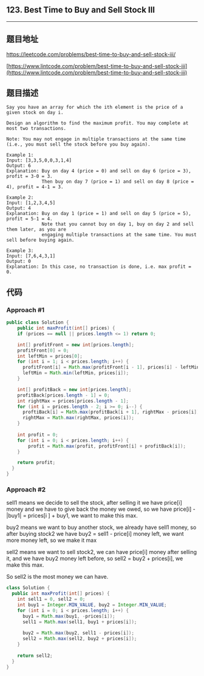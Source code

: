 ## 123. Best Time to Buy and Sell Stock III

----
## 题目地址

https://leetcode.com/problems/best-time-to-buy-and-sell-stock-iii/

[https://www.lintcode.com/problem/best-time-to-buy-and-sell-stock-iii](https://www.lintcode.com/problem/best-time-to-buy-and-sell-stock-iii)

## 题目描述

```text
Say you have an array for which the ith element is the price of a given stock on day i.

Design an algorithm to find the maximum profit. You may complete at most two transactions.

Note: You may not engage in multiple transactions at the same time (i.e., you must sell the stock before you buy again).

Example 1:
Input: [3,3,5,0,0,3,1,4]
Output: 6
Explanation: Buy on day 4 (price = 0) and sell on day 6 (price = 3), profit = 3-0 = 3.
             Then buy on day 7 (price = 1) and sell on day 8 (price = 4), profit = 4-1 = 3.

Example 2:
Input: [1,2,3,4,5]
Output: 4
Explanation: Buy on day 1 (price = 1) and sell on day 5 (price = 5), profit = 5-1 = 4.
             Note that you cannot buy on day 1, buy on day 2 and sell them later, as you are
             engaging multiple transactions at the same time. You must sell before buying again.

Example 3:
Input: [7,6,4,3,1]
Output: 0
Explanation: In this case, no transaction is done, i.e. max profit = 0.
```

## 代码

### Approach #1 

```java
public class Solution {
    public int maxProfit(int[] prices) {
    if (prices == null || prices.length <= 1) return 0;

    int[] profitFront = new int[prices.length];
    profitFront[0] = 0;
    int leftMin = prices[0];
    for (int i = 1; i < prices.length; i++) {
      profitFront[i] = Math.max(profitFront[i - 1], prices[i] - leftMin);
      leftMin = Math.min(leftMin, prices[i]);
    }

    int[] profitBack = new int[prices.length];
    profitBack[prices.length - 1] = 0;
    int rightMax = prices[prices.length - 1];
    for (int i = prices.length - 2; i >= 0; i--) {
      proftiBack[i] = Math.max(profitBack[i + 1], rightMax - prices[i]);
      rightMax = Math.max(rightMax, prices[i]);
    }
      
    int profit = 0;
    for (int i = 0; i < prices.length; i++) {
        profit = Math.max(profit, profitFront[i] + profitBack[i]);
    }

    return profit;
  }
}
```

### Approach #2 

sell1 means we decide to sell the stock, after selling it we have price[i] money and we have to give back the money we owed, so we have price[i] - |buy1| = prices[i ] + buy1, we want to make this max.

buy2 means we want to buy another stock, we already have sell1 money, so after buying stock2 we have buy2 = sell1 - price[i] money left, we want more money left, so we make it max

sell2 means we want to sell stock2, we can have price[i] money after selling it, and we have buy2 money left before, so sell2 = buy2 + prices[i], we make this max.

So sell2 is the most money we can have.

```java
class Solution {
  public int maxProfit(int[] prices) {
    int sell1 = 0, sell2 = 0;
    int buy1 = Integer.MIN_VALUE, buy2 = Integer.MIN_VALUE;
    for (int i = 0; i < prices.length; i++) {
      buy1 = Math.max(buy1, -prices[i]);
      sell1 = Math.max(sell1, buy1 + prices[i]);
      
      buy2 = Math.max(buy2, sell1 - prices[i]);
      sell2 = Math.max(sell2, buy2 + prices[i]);
    }
    
    return sell2;
  }
}
```























